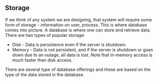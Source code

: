 ## Storage
If we think of any system we are designing, that system will require some form of storage - information on user, process. This is where database comes into picture. A database is where one can store and retrieve data. There are two types of popular storage:
- Disk - Data is persistence even if the server is shutdown.
- Memory - Data is not persistent, and if the server is shutdown or goes down due to an outage, all data is lost. Note that in-memory access is much faster than disk access.

There are several type of database offerings and these are based on the type of the data stored in the database.
